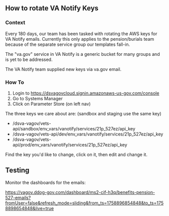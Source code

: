 ## How to rotate VA Notify Keys

### Context
Every 180 days, our team has been tasked with rotating the AWS keys for VA Notify emails.  Currently this only applies to the pension/burials team because of the separate service group our templates fall-in.

The "va.gov" service in VA Notify is a generic bucket for many groups and is yet to be addressed.

The VA Notify team supplied new keys via va.gov email.  

### How To
1.  Login to https://dsvagovcloud.signin.amazonaws-us-gov.com/console
2.  Go to Systems Manager
3.  Click on Parameter Store (on left nav)

The three keys we care about are: (sandbox and staging use the same key)

- /dsva-vagov/vets-api/sandbox/env_vars/vanotify/services/21p_527ez/api_key
- /dsva-vagov/vets-api/dev/env_vars/vanotify/services/21p_527ez/api_key
- /dsva-vagov/vets-api/prod/env_vars/vanotify/services/21p_527ez/api_key


Find the key you'd like to change, click on it, then edit and change it.



## Testing

Monitor the dashboards for the emails:

https://vagov.ddog-gov.com/dashboard/ms2-cif-h3q/benefits-pension-527-emails?fromUser=false&refresh_mode=sliding&from_ts=1758896854848&to_ts=1758898654848&live=true
